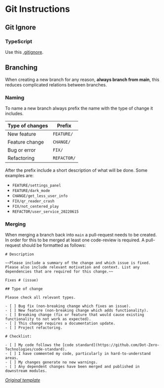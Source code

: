 # Git Instructions

## Git Ignore
### TypeScript
Use this [.gitignore](https://raw.githubusercontent.com/microsoft/TypeScript-Node-Starter/master/.gitignore).

## Branching
When creating a new branch for any reason, **always branch from main**, this reduces complicated relations between branches.

### Naming
To name a new branch always prefix the name with the type of change it includes.

| Type of changes | Prefix      |
|-----------------|-------------|
| New feature     | `FEATURE/`  |
| Feature change  | `CHANGE/`   |
| Bug or error    | `FIX/`      |
| Refactoring     | `REFACTOR/` |

After the prefix include a short description of what will be done. Some examples are:
- `FEATURE/settings_panel`
- `FEATURE/dark_mode`
- `CHANGE/get_less_user_info`
- `FIX/qr_reader_crash`
- `FIX/not_centered_play`
- `REFACTOR/user_service_20220615`

### Merging
When merging a branch back into `main` a pull-request needs to be created. In order for this to be merged at least one code-review is required. A pull-request should be formatted as follows:

```
# Description

~~Please include a summary of the change and which issue is fixed. Please also include relevant motivation and context. List any dependencies that are required for this change.~~

Fixes # (issue)

## Type of change

Please check all relevant types.

- [ ] Bug fix (non-breaking change which fixes an issue).
- [ ] New feature (non-breaking change which adds functionality).
- [ ] Breaking change (fix or feature that would cause existing functionality to not work as expected).
- [ ] This change requires a documentation update.
- [ ] Project refactoring.

# Checklist:

- [ ] My code follows the [code standard](https://github.com/Dot-Zero-Technologies/code-standard).
- [ ] I have commented my code, particularly in hard-to-understand areas.
- [ ] My changes generate no new warnings.
- [ ] Any dependent changes have been merged and published in downstream modules.
```

*[Original template](https://embeddedartistry.com/blog/2017/08/04/a-github-pull-request-template-for-your-projects/)*